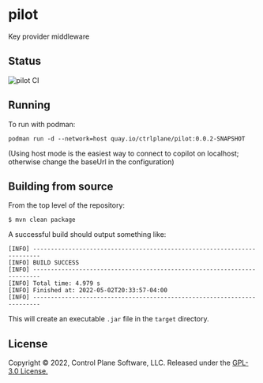# pilot
Key provider middleware
## Status
![pilot CI](https://github.com/ctrlplane/pilot/actions/workflows/pilot-build.yaml/badge.svg)

## Running 
To run with podman: 

```podman run -d --network=host quay.io/ctrlplane/pilot:0.0.2-SNAPSHOT```

(Using host mode is the easiest way to connect to copilot on localhost; otherwise change the baseUrl in the configuration)

## Building from source

From the top level of the repository:

```$ mvn clean package```

A successful build should output something like:

```
[INFO] ------------------------------------------------------------------------
[INFO] BUILD SUCCESS
[INFO] ------------------------------------------------------------------------
[INFO] Total time: 4.979 s
[INFO] Finished at: 2022-05-02T20:33:57-04:00
[INFO] ------------------------------------------------------------------------
```

This will create an executable `.jar` file in the `target` directory.

## License
Copyright © 2022, Control Plane Software, LLC. Released under the [GPL-3.0 License.](https://github.com/ctrlplane/pilot/blob/main/LICENSE)
